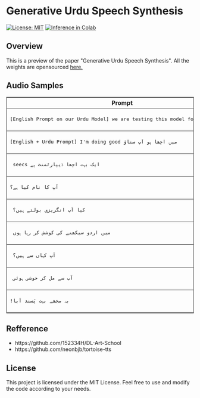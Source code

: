 <h1>Generative Urdu Speech Synthesis</h1>
  <p>
  <a href="https://opensource.org/licenses/MIT"><img src="https://img.shields.io/badge/License-MIT-blue.svg" alt="License: MIT"></a>
   
<a href="https://colab.research.google.com/drive/1gGKaVaWyl6SCWIBWQehWrgHWiG1teFw4">
  <img src="https://colab.research.google.com/assets/colab-badge.svg" alt="Inference in Colab">
</a>
 </p>


<h2>Overview</h2>
<p> This is a preview of the paper "Generative Urdu Speech Synthesis". All the weights are opensourced <a href="https://huggingface.co/zohann/urdu-tts">here.</a></p>




<h2> Audio Samples </h2>

  <table border="1">
        <thead>
            <tr>
                <th>Prompt</th>
                <th>Audio</th>
            </tr>
        </thead>
        <tbody>
          <tr>
            <td><pre>[English Prompt on our Urdu Model] we are testing this model for our project.</pre> </td>
            <td>
              <audio controls>
                <source src="audios/english-only.wav" type="audio/wav">
                  Your browser does not support the audio element.
              </audio>
           </td>
        </tr>
            <tr>
            <td><pre>[English + Urdu Prompt] I'm doing good میں اچھا ہو آپ سناؤ </pre> </td>
            <td>
              <audio controls>
                <source src="audios/urdu-n-english.wav" type="audio/wav">
                  Your browser does not support the audio element.
              </audio>
           </td>
        </tr>
            <tr>
            <td><pre> seecs ایک بہت اچھا ڈیپارٹمنٹ ہے</pre> </td>
            <td>
              <audio controls>
                <source src="audios/urdu-only.mov" type="audio/wav">
                  Your browser does not support the audio element.
              </audio>
           </td>
        </tr>
            <tr>
            <td><pre>آپ کا نام کیا ہے؟</pre> </td>
            <td>
              <audio controls>
                <source src="audios/1.wav" type="audio/wav">
                  Your browser does not support the audio element.
              </audio>
           </td>
        </tr>
            <tr>
            <td><pre> كيا آپ انگريزی بولتے ہیں؟</pre> </td>
            <td>
              <audio controls>
                <source src="audios/2.wav" type="audio/wav">
                  Your browser does not support the audio element.
              </audio>
           </td>
        </tr>
              <tr>
            <td><pre> میں اردو سیکھنے کی کوشش کر رہا ہوں</pre> </td>
            <td>
              <audio controls>
                <source src="audios/3.wav" type="audio/wav">
                  Your browser does not support the audio element.
              </audio>
           </td>
        </tr>
              <tr>
            <td><pre> آپ کہاں سے ہیں؟</pre> </td>
            <td>
              <audio controls>
                <source src="audios/4.wav" type="audio/wav">
                  Your browser does not support the audio element.
              </audio>
           </td>
        </tr>
              <tr>
            <td><pre> آپ سے مل کر خوشی ہوئی</pre> </td>
            <td>
              <audio controls>
                <source src="audios/5.wav" type="audio/wav">
                  Your browser does not support the audio element.
              </audio>
           </td>
        </tr>
              <tr>
            <td><pre>!یہ مجھے بہت پَسند آیا</pre> </td>
            <td>
              <audio controls>
                <source src="audios/7.wav" type="audio/wav">
                  Your browser does not support the audio element.
              </audio>
           </td>
        </tr>
        </tbody>
  </table>



<h2>Refference</h2>
<ul>
  <li> https://github.com/152334H/DL-Art-School</li>
  <li> https://github.com/neonbjb/tortoise-tts</li>
  </ul>
<h2>License</h2>
    This project is licensed under the MIT License. Feel free to use and modify the code according to your needs.
